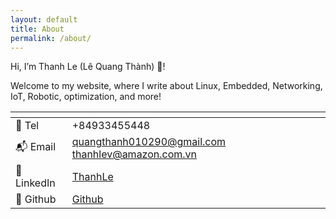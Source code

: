 ```yaml
---
layout: default
title: About
permalink: /about/
---
```


Hi, I’m Thanh Le (Lê Quang Thành) 🍻!

Welcome to my website, where I write about Linux, Embedded, Networking, IoT, Robotic, optimization, and more!
         
<table class="project_table">
  <thead>
    <tr>
      <th></th>
      <th></th>
    </tr>
  </thead>

  <tbody>
    <tr>
        <td>📲 Tel</td>
        <td>+84933455448</td>
    </tr>
    <tr>
        <td>📬 Email</td>
        <td><a target="_blank" href="mailto:quangthanh010290@gmail.com">quangthanh010290@gmail.com</a>
        <a target="_blank" href="mailto:thanhlev@amazon.com.vn">thanhlev@amazon.com.vn</a></td>
    </tr>
    <tr>
        <td>💼 LinkedIn</td>
        <td><a target="_blank" href="https://www.linkedin.com/in/thanhlev">ThanhLe</a></td>
    </tr>
    <tr>
        <td>🍻 Github </td>
        <td><a target="_blank" href="https://github.com/thanhlev">Github</a></td>
    </tr>
  </tbody>
</table>
